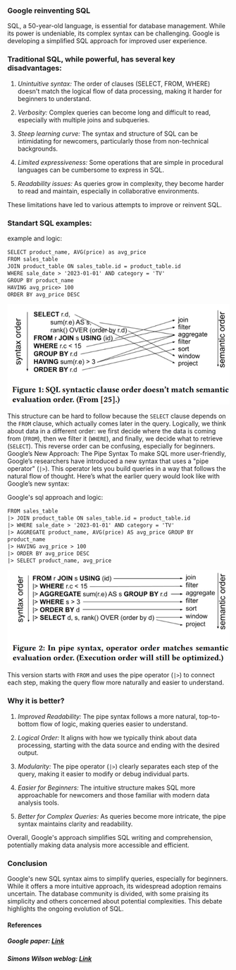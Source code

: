 ### Google reinventing SQL

SQL, a 50-year-old language, is essential for database management. While its power is undeniable, its complex syntax can be challenging. Google is developing a simplified SQL approach for improved user experience.

### Traditional SQL, while powerful, has several key disadvantages:

1. *Unintuitive syntax:* The order of clauses (SELECT, FROM, WHERE) doesn't match the logical flow of data processing, making it harder for beginners to understand.

2. *Verbosity:* Complex queries can become long and difficult to read, especially with multiple joins and subqueries.

3. *Steep learning curve:* The syntax and structure of SQL can be intimidating for newcomers, particularly those from non-technical backgrounds.

4. *Limited expressiveness:* Some operations that are simple in procedural languages can be cumbersome to express in SQL.

5. *Readability issues:* As queries grow in complexity, they become harder to read and maintain, especially in collaborative environments.

These limitations have led to various attempts to improve or reinvent SQL.

### Standart SQL examples:
example and logic:

```
SELECT product_name, AVG(price) as avg_price
FROM sales_table
JOIN product_table ON sales_table.id = product_table.id
WHERE sale_date > '2023-01-01' AND category = 'TV'
GROUP BY product_name
HAVING avg_price> 100
ORDER BY avg_price DESC
```

![current sql logic](images/image.png)

This structure can be hard to follow because the `SELECT` clause depends on the `FROM` clause, which actually comes later in the query. Logically, we think about data in a different order: we first decide where the data is coming from (`FROM`), then we filter it (`WHERE`), and finally, we decide what to retrieve (`SELECT`). This reverse order can be confusing, especially for beginners.
Google’s New Approach: The Pipe Syntax
To make SQL more user-friendly, Google’s researchers have introduced a new syntax that uses a "pipe operator" (`|>`). This operator lets you build queries in a way that follows the natural flow of thought. Here’s what the earlier query would look like with Google’s new syntax:

Google's sql approach and logic:

```
FROM sales_table
|> JOIN product_table ON sales_table.id = product_table.id
|> WHERE sale_date > '2023-01-01' AND category = 'TV'
|> AGGREGATE product_name, AVG(price) AS avg_price GROUP BY product_name
|> HAVING avg_price > 100
|> ORDER BY avg_price DESC
|> SELECT product_name, avg_price
```

![alt text](images/image-1.png)

This version starts with `FROM` and uses the pipe operator (`|>`) to connect each step, making the query flow more naturally and easier to understand.

### Why it is better?
1. *Improved Readability:* The pipe syntax follows a more natural, top-to-bottom flow of logic, making queries easier to understand.

2. *Logical Order:* It aligns with how we typically think about data processing, starting with the data source and ending with the desired output.

3. *Modularity:* The pipe operator (`|>`) clearly separates each step of the query, making it easier to modify or debug individual parts.

4. *Easier for Beginners:* The intuitive structure makes SQL more approachable for newcomers and those familiar with modern data analysis tools.

5. *Better for Complex Queries:* As queries become more intricate, the pipe syntax maintains clarity and readability.

Overall, Google's approach simplifies SQL writing and comprehension, potentially making data analysis more accessible and efficient.

### Conclusion
Google's new SQL syntax aims to simplify queries, especially for beginners. While it offers a more intuitive approach, its widespread adoption remains uncertain. The database community is divided, with some praising its simplicity and others concerned about potential complexities. This debate highlights the ongoing evolution of SQL.

#### References
##### Google paper: [Link](https://storage.googleapis.com/gweb-research2023-media/pubtools/1004848.pdf)
##### Simons Wilson weblog: [Link](https://simonwillison.net/2024/Aug/24/pipe-syntax-in-sql/)